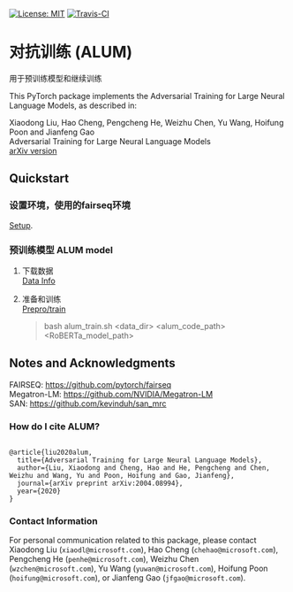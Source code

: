 [![License: MIT](https://img.shields.io/badge/License-MIT-yellow.svg)](https://opensource.org/licenses/MIT)
[![Travis-CI](https://travis-ci.org/namisan/mt-dnn.svg?branch=master)](https://github.com/namisan/mt-dnn)


# 对抗训练 (ALUM)
用于预训练模型和继续训练

This PyTorch package implements the Adversarial Training for Large Neural Language Models, as described in:

Xiaodong Liu, Hao Cheng, Pengcheng He, Weizhu Chen, Yu Wang, Hoifung Poon and Jianfeng Gao<br/>
Adversarial Training for Large Neural Language Models <br/>
[arXiv version](https://arxiv.org/abs/2004.08994) <br/>


## Quickstart

### 设置环境，使用的fairseq环境
   [Setup](https://github.com/pytorch/fairseq).


### 预训练模型 ALUM model
1. 下载数据 </br>
   [Data Info](https://arxiv.org/abs/1907.11692) 

2. 准备和训练 </br>
   [Prepro/train](https://github.com/pytorch/fairseq/blob/master/examples/roberta/README.pretraining.md) </br>
   > bash alum_train.sh <data_dir> <LR> <alum_code_path> <RoBERTa_model_path>


## Notes and Acknowledgments
FAIRSEQ: https://github.com/pytorch/fairseq<br/>
Megatron-LM: https://github.com/NVIDIA/Megatron-LM <br/>
SAN: https://github.com/kevinduh/san_mrc <br/>

### How do I cite ALUM?

```

@article{liu2020alum,
  title={Adversarial Training for Large Neural Language Models},
  author={Liu, Xiaodong and Cheng, Hao and He, Pengcheng and Chen, Weizhu and Wang, Yu and Poon, Hoifung and Gao, Jianfeng},
  journal={arXiv preprint arXiv:2004.08994},
  year={2020}
}
```
### Contact Information


For personal communication related to this package, please contact Xiaodong Liu (`xiaodl@microsoft.com`), Hao Cheng (`chehao@microsoft.com`), Pengcheng He (`penhe@microsoft.com`), Weizhu Chen (`wzchen@microsoft.com`), Yu Wang (`yuwan@microsoft.com`), Hoifung Poon (`hoifung@microsoft.com`), or Jianfeng Gao (`jfgao@microsoft.com`).

